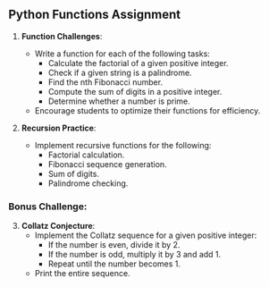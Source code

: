 
## Python Functions Assignment

1. **Function Challenges**:
    - Write a function for each of the following tasks:
        - Calculate the factorial of a given positive integer.
        - Check if a given string is a palindrome.
        - Find the nth Fibonacci number.
        - Compute the sum of digits in a positive integer.
        - Determine whether a number is prime.
    - Encourage students to optimize their functions for efficiency.
    
2. **Recursion Practice**:
    - Implement recursive functions for the following:
        - Factorial calculation.
        - Fibonacci sequence generation.
        - Sum of digits.
        - Palindrome checking.

### Bonus Challenge:

3. **Collatz Conjecture**:
    - Implement the Collatz sequence for a given positive integer:
        - If the number is even, divide it by 2.
        - If the number is odd, multiply it by 3 and add 1.
        - Repeat until the number becomes 1.
    - Print the entire sequence.